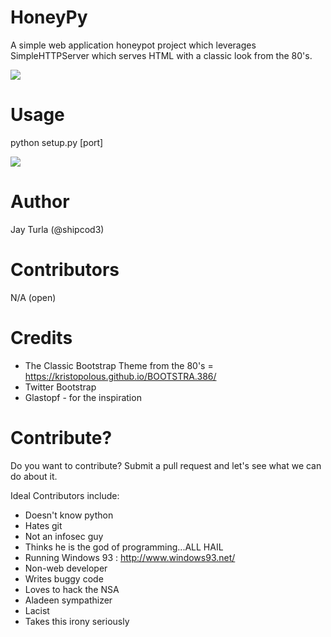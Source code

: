 HoneyPy
=======

A simple web application honeypot project which leverages SimpleHTTPServer which serves HTML with a classic look from the 80's.

<img src="https://raw.githubusercontent.com/shipcod3/honeypy/master/img/HoneyPY.PNG" />

Usage
=====

python setup.py [port]

<img src="https://raw.githubusercontent.com/shipcod3/honeypy/master/img/usage.PNG" />

Author
======
Jay Turla (@shipcod3)

Contributors
============
N/A (open)

Credits
=======
- The Classic Bootstrap Theme from the 80's = https://kristopolous.github.io/BOOTSTRA.386/
- Twitter Bootstrap
- Glastopf - for the inspiration

Contribute?
===========
Do you want to contribute? Submit a pull request and let's see what we can do about it. 

Ideal Contributors include:
- Doesn't know python
- Hates git
- Not an infosec guy
- Thinks he is the god of programming...ALL HAIL
- Running Windows 93 : http://www.windows93.net/
- Non-web developer
- Writes buggy code
- Loves to hack the NSA
- Aladeen sympathizer
- Lacist
- Takes this irony seriously
